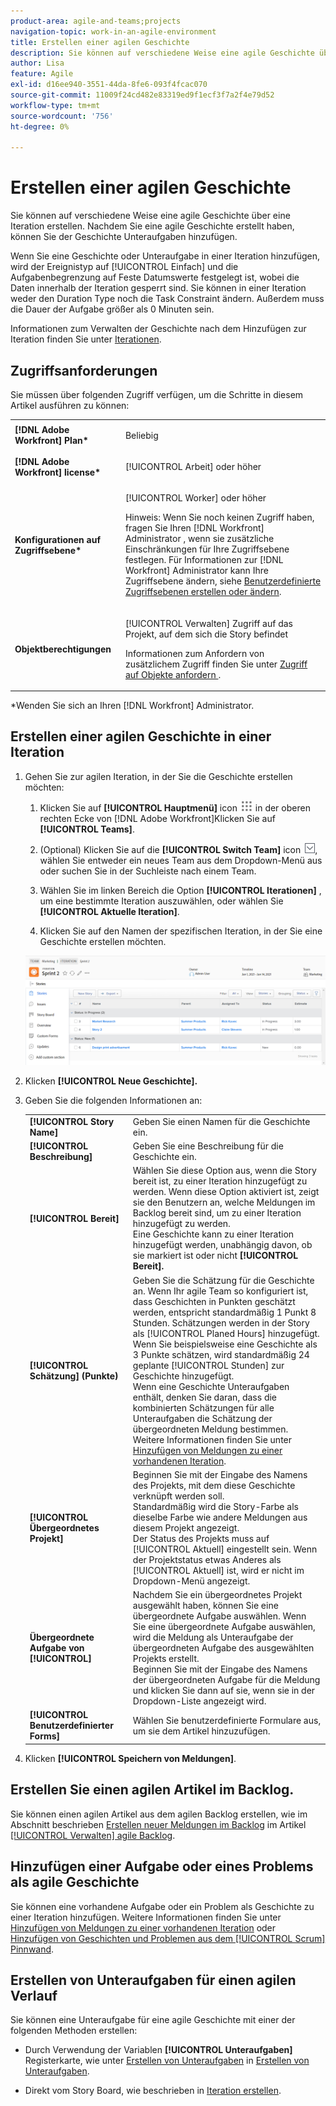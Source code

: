 ```yaml
---
product-area: agile-and-teams;projects
navigation-topic: work-in-an-agile-environment
title: Erstellen einer agilen Geschichte
description: Sie können auf verschiedene Weise eine agile Geschichte über eine Iteration erstellen. Nachdem Sie eine agile Geschichte erstellt haben, können Sie der Geschichte Unteraufgaben hinzufügen.
author: Lisa
feature: Agile
exl-id: d16ee940-3551-44da-8fe6-093f4fcac070
source-git-commit: 11009f24cd482e83319ed9f1ecf3f7a2f4e79d52
workflow-type: tm+mt
source-wordcount: '756'
ht-degree: 0%

---
```


# Erstellen einer agilen Geschichte

Sie können auf verschiedene Weise eine agile Geschichte über eine Iteration erstellen. Nachdem Sie eine agile Geschichte erstellt haben, können Sie der Geschichte Unteraufgaben hinzufügen.

Wenn Sie eine Geschichte oder Unteraufgabe in einer Iteration hinzufügen, wird der Ereignistyp auf [!UICONTROL Einfach] und die Aufgabenbegrenzung auf Feste Datumswerte festgelegt ist, wobei die Daten innerhalb der Iteration gesperrt sind. Sie können in einer Iteration weder den Duration Type noch die Task Constraint ändern. Außerdem muss die Dauer der Aufgabe größer als 0 Minuten sein.

Informationen zum Verwalten der Geschichte nach dem Hinzufügen zur Iteration finden Sie unter [Iterationen](../../agile/use-scrum-in-an-agile-team/iterations/iterations.md).

## Zugriffsanforderungen

Sie müssen über folgenden Zugriff verfügen, um die Schritte in diesem Artikel ausführen zu können:

<table style="table-layout:auto"> 
 <col> 
 </col> 
 <col> 
 </col> 
 <tbody> 
  <tr> 
   <td role="rowheader"><strong>[!DNL Adobe Workfront] Plan*</strong></td> 
   <td> <p>Beliebig</p> </td> 
  </tr> 
  <tr> 
   <td role="rowheader"><strong>[!DNL Adobe Workfront] license*</strong></td> 
   <td> <p>[!UICONTROL Arbeit] oder höher</p> </td> 
  </tr> 
  <tr> 
   <td role="rowheader"><strong>Konfigurationen auf Zugriffsebene*</strong></td> 
   <td> <p>[!UICONTROL Worker] oder höher</p> <p>Hinweis: Wenn Sie noch keinen Zugriff haben, fragen Sie Ihren [!DNL Workfront] Administrator , wenn sie zusätzliche Einschränkungen für Ihre Zugriffsebene festlegen. Für Informationen zur [!DNL Workfront] Administrator kann Ihre Zugriffsebene ändern, siehe <a href="../../administration-and-setup/add-users/configure-and-grant-access/create-modify-access-levels.md" class="MCXref xref">Benutzerdefinierte Zugriffsebenen erstellen oder ändern</a>.</p> </td> 
  </tr> 
  <tr> 
   <td role="rowheader"><strong>Objektberechtigungen</strong></td> 
   <td> <p>[!UICONTROL Verwalten] Zugriff auf das Projekt, auf dem sich die Story befindet</p> <p>Informationen zum Anfordern von zusätzlichem Zugriff finden Sie unter <a href="../../workfront-basics/grant-and-request-access-to-objects/request-access.md" class="MCXref xref">Zugriff auf Objekte anfordern </a>.</p> </td> 
  </tr> 
 </tbody> 
</table>

&#42;Wenden Sie sich an Ihren [!DNL Workfront] Administrator.

## Erstellen einer agilen Geschichte in einer Iteration

1. Gehen Sie zur agilen Iteration, in der Sie die Geschichte erstellen möchten:

   1. Klicken Sie auf **[!UICONTROL Hauptmenü]** icon ![](assets/main-menu-icon.png) in der oberen rechten Ecke von [!DNL Adobe Workfront]Klicken Sie auf **[!UICONTROL Teams]**.

   1. (Optional) Klicken Sie auf die **[!UICONTROL Switch Team]** icon ![Symbol &quot;Team wechseln&quot;](assets/switch-team-icon.png), wählen Sie entweder ein neues Team aus dem Dropdown-Menü aus oder suchen Sie in der Suchleiste nach einem Team.

   1. Wählen Sie im linken Bereich die Option **[!UICONTROL Iterationen]** , um eine bestimmte Iteration auszuwählen, oder wählen Sie **[!UICONTROL Aktuelle Iteration]**.
   1. Klicken Sie auf den Namen der spezifischen Iteration, in der Sie eine Geschichte erstellen möchten.

   ![Neue Geschichte zur Iteration hinzufügen](assets/iteration-add-story.png)

1. Klicken **[!UICONTROL Neue Geschichte].**
1. Geben Sie die folgenden Informationen an:

   <table style="table-layout:auto">
    <col>
    <col>
    <tbody>
     <tr>
      <td role="rowheader"><strong>[!UICONTROL Story Name]</strong></td>
      <td>Geben Sie einen Namen für die Geschichte ein.</td>
     </tr>
     <tr>
      <td role="rowheader"><strong>[!UICONTROL Beschreibung]</strong></td>
      <td>Geben Sie eine Beschreibung für die Geschichte ein.</td>
     </tr>
     <tr>
      <td role="rowheader"><strong>[!UICONTROL Bereit]</strong></td>
      <td>Wählen Sie diese Option aus, wenn die Story bereit ist, zu einer Iteration hinzugefügt zu werden. Wenn diese Option aktiviert ist, zeigt sie den Benutzern an, welche Meldungen im Backlog bereit sind, um zu einer Iteration hinzugefügt zu werden.<br>Eine Geschichte kann zu einer Iteration hinzugefügt werden, unabhängig davon, ob sie markiert ist oder nicht <strong>[!UICONTROL Bereit].</strong></td>
     </tr>
     <tr>
      <td role="rowheader"><strong>[!UICONTROL Schätzung] (Punkte)</strong></td>
      <td>Geben Sie die Schätzung für die Geschichte an. Wenn Ihr agile Team so konfiguriert ist, dass Geschichten in Punkten geschätzt werden, entspricht standardmäßig 1 Punkt 8 Stunden. Schätzungen werden in der Story als [!UICONTROL Planed Hours] hinzugefügt.<br>Wenn Sie beispielsweise eine Geschichte als 3 Punkte schätzen, wird standardmäßig 24 geplante [!UICONTROL Stunden] zur Geschichte hinzugefügt.<br>Wenn eine Geschichte Unteraufgaben enthält, denken Sie daran, dass die kombinierten Schätzungen für alle Unteraufgaben die Schätzung der übergeordneten Meldung bestimmen. Weitere Informationen finden Sie unter <a href="../../agile/use-scrum-in-an-agile-team/iterations/add-stories-to-existing-iteration.md" class="MCXref xref">Hinzufügen von Meldungen zu einer vorhandenen Iteration</a>.</td>
     </tr>
     <tr>
      <td role="rowheader"><strong>[!UICONTROL Übergeordnetes Projekt]</strong></td>
      <td>Beginnen Sie mit der Eingabe des Namens des Projekts, mit dem diese Geschichte verknüpft werden soll.<br>Standardmäßig wird die Story-Farbe als dieselbe Farbe wie andere Meldungen aus diesem Projekt angezeigt.<br>Der Status des Projekts muss auf [!UICONTROL Aktuell] eingestellt sein. Wenn der Projektstatus etwas Anderes als [!UICONTROL Aktuell] ist, wird er nicht im Dropdown-Menü angezeigt.</td>
     </tr>
     <tr>
      <td role="rowheader"><strong>Übergeordnete Aufgabe von [!UICONTROL]</strong></td>
      <td>Nachdem Sie ein übergeordnetes Projekt ausgewählt haben, können Sie eine übergeordnete Aufgabe auswählen. Wenn Sie eine übergeordnete Aufgabe auswählen, wird die Meldung als Unteraufgabe der übergeordneten Aufgabe des ausgewählten Projekts erstellt.<br>Beginnen Sie mit der Eingabe des Namens der übergeordneten Aufgabe für die Meldung und klicken Sie dann auf sie, wenn sie in der Dropdown-Liste angezeigt wird.</td>
     </tr>
     <tr>
      <td role="rowheader"><strong>[!UICONTROL Benutzerdefinierter Forms]</strong></td>
      <td>Wählen Sie benutzerdefinierte Formulare aus, um sie dem Artikel hinzuzufügen.</td>
     </tr>
    </tbody>
   </table>

1. Klicken **[!UICONTROL Speichern von Meldungen]**.

## Erstellen Sie einen agilen Artikel im Backlog.

Sie können einen agilen Artikel aus dem agilen Backlog erstellen, wie im Abschnitt beschrieben [Erstellen neuer Meldungen im Backlog](../../agile/work-in-an-agile-environment/manage-the-agile-backlog.md#creating-new-stories) im Artikel [[!UICONTROL Verwalten] agile Backlog](../../agile/work-in-an-agile-environment/manage-the-agile-backlog.md).

## Hinzufügen einer Aufgabe oder eines Problems als agile Geschichte

Sie können eine vorhandene Aufgabe oder ein Problem als Geschichte zu einer Iteration hinzufügen. Weitere Informationen finden Sie unter [Hinzufügen von Meldungen zu einer vorhandenen Iteration](../../agile/use-scrum-in-an-agile-team/iterations/add-stories-to-existing-iteration.md) oder [Hinzufügen von Geschichten und Problemen aus dem [!UICONTROL Scrum] Pinnwand](../../agile/use-scrum-in-an-agile-team/scrum-board/add-story-from-scrum-board.md).

## Erstellen von Unteraufgaben für einen agilen Verlauf

Sie können eine Unteraufgabe für eine agile Geschichte mit einer der folgenden Methoden erstellen:

* Durch Verwendung der Variablen **[!UICONTROL Unteraufgaben]** Registerkarte, wie unter [Erstellen von Unteraufgaben](../../manage-work/tasks/create-tasks/create-subtasks.md#creating-subtasks) in [Erstellen von Unteraufgaben](../../manage-work/tasks/create-tasks/create-subtasks.md).

* Direkt vom Story Board, wie beschrieben in [Iteration erstellen](../../agile/use-scrum-in-an-agile-team/iterations/create-an-iteration.md).
